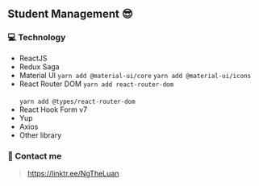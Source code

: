 ## Student Management 😎

### 💻 Technology

- ReactJS
- Redux Saga
- Material UI
  `yarn add @material-ui/core`
  `yarn add @material-ui/icons`
- React Router DOM
  `yarn add react-router-dom` <br/>  
  `yarn add @types/react-router-dom` <br/>
- React Hook Form v7
- Yup
- Axios
- Other library

### 📌 Contact me

> https://linktr.ee/NgTheLuan
